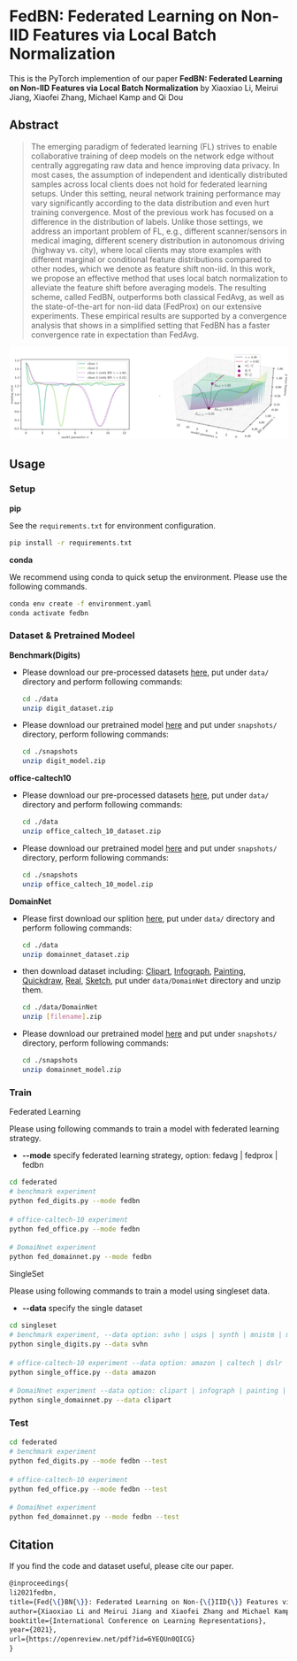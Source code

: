# FedBN: Federated Learning on Non-IID Features via Local Batch Normalization
This is the PyTorch implemention of our paper **FedBN: Federated Learning on Non-IID Features via Local Batch Normalization** by Xiaoxiao Li, Meirui Jiang, Xiaofei Zhang, Michael Kamp and Qi Dou
## Abstract
> The emerging paradigm of federated learning (FL) strives to enable collaborative training of deep models on the network edge without centrally aggregating raw data and hence improving data privacy. In most cases, the assumption of independent and identically distributed samples across local clients does not hold for federated learning setups. Under this setting, neural network training performance may vary significantly according to the data distribution and even hurt training convergence. 
Most of the previous work has focused on a difference in the distribution of labels. Unlike those settings, we address an important problem of FL, e.g., different scanner/sensors in medical imaging, different scenery distribution in autonomous driving (highway vs. city), where local clients may store examples with different marginal or conditional feature distributions compared to other nodes, which we denote as feature shift non-iid.  In this work, we propose an effective method that uses local batch normalization to alleviate the feature shift before averaging models. The resulting scheme, called FedBN, outperforms both classical FedAvg, as well as the state-of-the-art for non-iid data (FedProx) on our extensive experiments. These empirical results are supported by a convergence analysis that shows in a simplified setting that FedBN has a faster convergence rate in expectation than FedAvg.

![avatar](./assets/illustration.png)
## Usage
### Setup
**pip**

See the `requirements.txt` for environment configuration. 
```bash
pip install -r requirements.txt
```
**conda**

We recommend using conda to quick setup the environment. Please use the following commands.
```bash
conda env create -f environment.yaml
conda activate fedbn
```
### Dataset & Pretrained Modeel
**Benchmark(Digits)**
- Please download our pre-processed datasets [here](https://drive.google.com/file/d/1moBE_ASD5vIOaU8ZHm_Nsj0KAfX5T0Sf/view?usp=sharing), put under `data/` directory and perform following commands:
    ```bash
    cd ./data
    unzip digit_dataset.zip
    ```
- Please download our pretrained model [here](https://drive.google.com/file/d/1fBZ_EcAcC0N0JdztYOPLvSkv1DT_avRA/view?usp=sharing) and put under `snapshots/` directory, perform following commands:
    ```bash
    cd ./snapshots
    unzip digit_model.zip
    ```
**office-caltech10**
- Please download our pre-processed datasets [here](https://drive.google.com/file/d/1gxhV5xRXQgC9AL4XexduH7hdxDng7bJ3/view?usp=sharing), put under `data/` directory and perform following commands:
    ```bash
    cd ./data
    unzip office_caltech_10_dataset.zip
    ```
- Please download our pretrained model [here](https://drive.google.com/file/d/1XeX8uhR67IWL72N4Wl67JatwLuhKb61a/view?usp=sharing) and put under `snapshots/` directory, perform following commands:
    ```bash
    cd ./snapshots
    unzip office_caltech_10_model.zip
    ```
**DomainNet**
- Please first download our splition [here](https://drive.google.com/file/d/1_dx2-YDdvnNlQ13DTgDnLoGvMZvMyccR/view?usp=sharing), put under `data/` directory and perform following commands:
    ```bash
    cd ./data
    unzip domainnet_dataset.zip
    ```
- then download dataset including: [Clipart](http://csr.bu.edu/ftp/visda/2019/multi-source/groundtruth/clipart.zip), [Infograph](http://csr.bu.edu/ftp/visda/2019/multi-source/infograph.zip), [Painting](http://csr.bu.edu/ftp/visda/2019/multi-source/groundtruth/painting.zip), [Quickdraw](http://csr.bu.edu/ftp/visda/2019/multi-source/quickdraw.zip), [Real](http://csr.bu.edu/ftp/visda/2019/multi-source/real.zip), [Sketch](http://csr.bu.edu/ftp/visda/2019/multi-source/sketch.zip), put under `data/DomainNet` directory and unzip them.
    ```bash
    cd ./data/DomainNet
    unzip [filename].zip
    ```
- Please download our pretrained model [here](https://drive.google.com/file/d/1kvqRQBFhQ9myP1ugET9XmHgvLvTIY7dC/view?usp=sharing) and put under `snapshots/` directory, perform following commands:
    ```bash
    cd ./snapshots
    unzip domainnet_model.zip
    ```

### Train
Federated Learning

Please using following commands to train a model with federated learning strategy.
- **--mode** specify federated learning strategy, option: fedavg | fedprox | fedbn 
```bash
cd federated
# benchmark experiment
python fed_digits.py --mode fedbn

# office-caltech-10 experiment
python fed_office.py --mode fedbn

# DomaiNnet experiment
python fed_domainnet.py --mode fedbn
```
SingleSet

Please using following commands to train a model using singleset data.
- **--data** specify the single dataset
```bash
cd singleset 
# benchmark experiment, --data option: svhn | usps | synth | mnistm | mnist
python single_digits.py --data svhn

# office-caltech-10 experiment --data option: amazon | caltech | dslr | webcam
python single_office.py --data amazon

# DomaiNnet experiment --data option: clipart | infograph | painting | quickdraw | real | sketch
python single_domainnet.py --data clipart
```

### Test

```bash
cd federated
# benchmark experiment
python fed_digits.py --mode fedbn --test

# office-caltech-10 experiment
python fed_office.py --mode fedbn --test

# DomaiNnet experiment
python fed_domainnet.py --mode fedbn --test
```

## Citation
If you find the code and dataset useful, please cite our paper.
```latex
@inproceedings{
li2021fedbn,
title={Fed{\{}BN{\}}: Federated Learning on Non-{\{}IID{\}} Features via Local Batch Normalization},
author={Xiaoxiao Li and Meirui Jiang and Xiaofei Zhang and Michael Kamp and Qi Dou},
booktitle={International Conference on Learning Representations},
year={2021},
url={https://openreview.net/pdf?id=6YEQUn0QICG}
}
```
